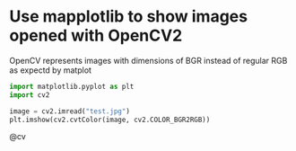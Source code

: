Use mapplotlib to show images opened with OpenCV2
===

OpenCV represents images with dimensions of BGR instead of regular RGB as expectd by matplot

```python
import matplotlib.pyplot as plt
import cv2

image = cv2.imread("test.jpg")
plt.imshow(cv2.cvtColor(image, cv2.COLOR_BGR2RGB))
```

@cv
